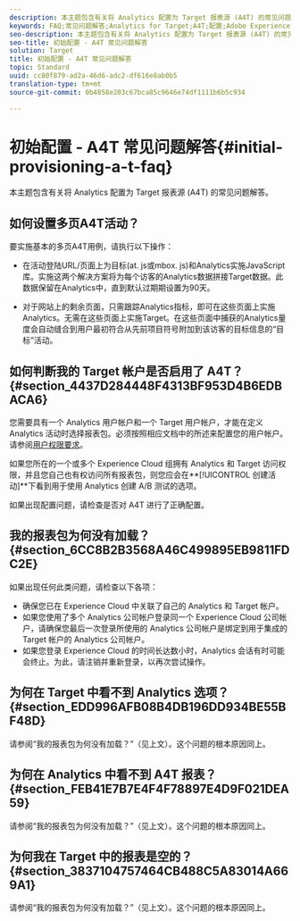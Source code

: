 ```yaml
---
description: 本主题包含有关将 Analytics 配置为 Target 报表源 (A4T) 的常见问题解答。
keywords: FAQ;常见问题解答;Analytics for Target;A4T;配置;Adobe Experience Cloud
seo-description: 本主题包含有关将 Analytics 配置为 Target 报表源 (A4T) 的常见问题解答。
seo-title: 初始配置 - A4T 常见问题解答
solution: Target
title: 初始配置 - A4T 常见问题解答
topic: Standard
uuid: cc80f879-ad2a-46d6-adc2-df616e8ab0b5
translation-type: tm+mt
source-git-commit: 0b4858e203c67bca85c9646e74df1111b6b5c934

---
```



# 初始配置 - A4T 常见问题解答{#initial-provisioning-a-t-faq}

本主题包含有关将 Analytics 配置为 Target 报表源 (A4T) 的常见问题解答。

## 如何设置多页A4T活动？

要实施基本的多页A4T用例，请执行以下操作：

* 在活动登陆URL/页面上为目标(at. js或mbox. js)和Analytics实施JavaScript库。实施这两个解决方案将为每个访客的Analytics数据拼接Target数据。此数据保留在Analytics中，直到默认过期期设置为90天。

* 对于网站上的剩余页面，只需跟踪Analytics指标，即可在这些页面上实施Analytics。无需在这些页面上实施Target。在这些页面中捕获的Analytics量度会自动缝合到用户最初符合从先前项目符号附加到该访客的目标信息的“目标”活动。

## 如何判断我的 Target 帐户是否启用了 A4T？{#section_4437D284448F4313BF953D4B6EDBACA6}

您需要具有一个 Analytics 用户帐户和一个 Target 用户帐户，才能在定义 Analytics 活动时选择报表包。必须按照相应文档中的所述来配置您的用户帐户。请参阅[用户权限要求](../../../c-integrating-target-with-mac/a4t/account-reqs.md#concept_4BC06CAB00BF46FF9362AFE98656B083)。

如果您所在的一个或多个 Experience Cloud 组拥有 Analytics 和 Target 访问权限，并且您自己也有权访问所有报表包，则您应会在**[!UICONTROL 创建活动]**下看到用于使用 Analytics 创建 A/B 测试的选项。

如果出现配置问题，请检查是否对 A4T 进行了正确配置。

## 我的报表包为何没有加载？ {#section_6CC8B2B3568A46C499895EB9811FDC2E}

如果出现任何此类问题，请检查以下各项：

* 确保您已在 Experience Cloud 中关联了自己的 Analytics 和 Target 帐户。
* 如果您使用了多个 Analytics 公司帐户登录同一个 Experience Cloud 公司帐户，请确保您最后一次登录所使用的 Analytics 公司帐户是绑定到用于集成的 Target 帐户的 Analytics 公司帐户。
* 如果您登录 Experience Cloud 的时间长达数小时，Analytics 会话有时可能会终止。为此，请注销并重新登录，以再次尝试操作。

## 为何在 Target 中看不到 Analytics 选项？ {#section_EDD996AFB08B4DB196DD934BE55BF48D}

请参阅“我的报表包为何没有加载？”（见上文）。这个问题的根本原因同上。

## 为何在 Analytics 中看不到 A4T 报表？ {#section_FEB41E7B7E4F4F78897E4D9F021DEA59}

请参阅“我的报表包为何没有加载？”（见上文）。这个问题的根本原因同上。

## 为何我在 Target 中的报表是空的？ {#section_3837104757464CB488C5A83014A669A1}

请参阅“我的报表包为何没有加载？”（见上文）。这个问题的根本原因同上。
